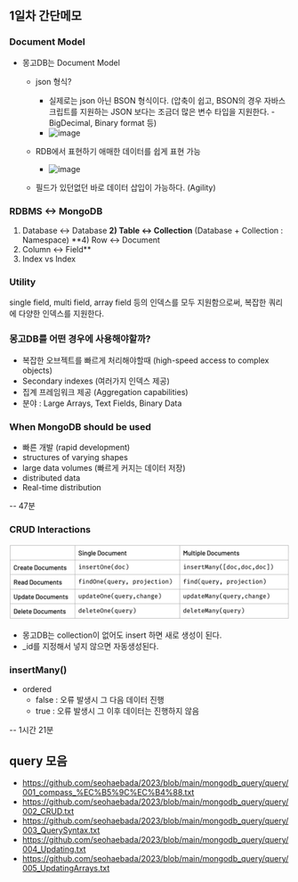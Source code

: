 ## 1일차 간단메모

### Document Model
- 몽고DB는 Document Model
  - json 형식?
    - 실제로는 json 아닌 BSON 형식이다. (압축이 쉽고, BSON의 경우 자바스크립트를 지원하는 JSON 보다는 조금더 많은 변수 타입을 지원한다. - BigDecimal, Binary format 등)
    - <img width="400" alt="image" src="https://github.com/seohaebada/2023/assets/87924260/0a322cc7-0412-4a70-9601-5fe54e4ad189">

  - RDB에서 표현하기 애매한 데이터를 쉽게 표현 가능 
    - <img width="400" alt="image" src="https://github.com/seohaebada/2023/assets/87924260/7ee362c5-e9ac-4f68-adf1-2648bbcdc42f">
  - 필드가 있던없던 바로 데이터 삽입이 가능하다. (Agility)

### RDBMS <-> MongoDB
1) Database <-> Database
**2) Table <-> Collection**
(Database + Collection : Namespace)
**4) Row <-> Document
5) Column <-> Field**
6) Index vs Index

### Utility
single field, multi field, array field 등의 인덱스를 모두 지원함으로써,
복잡한 쿼리에 다양한 인덱스를 지원한다.

### 몽고DB를 어떤 경우에 사용해야할까?
- 복잡한 오브젝트를 빠르게 처리해야할때 (high-speed access to complex objects)
- Secondary indexes (여러가지 인덱스 제공)
- 집계 프레임워크 제공 (Aggregation capabilities)
- 분야 : Large Arrays, Text Fields, Binary Data

### When MongoDB should be used
- 빠른 개발 (rapid development)
- structures of varying shapes
- large data volumes (빠르게 커지는 데이터 저장)
- distributed data 
- Real-time distribution 

-- 47분

### CRUD Interactions
![img.png](../image/day1-1/img.png)

- 몽고DB는 collection이 없어도 insert 하면 새로 생성이 된다.
- _id를 지정해서 넣지 않으면 자동생성된다. 

### insertMany()
- ordered
  - false : 오류 발생시 그 다음 데이터 진행
  - true : 오류 발생시 그 이후 데이터는 진행하지 않음 

-- 1시간 21분


## query 모음
- https://github.com/seohaebada/2023/blob/main/mongodb_query/query/001_compass_%EC%B5%9C%EC%B4%88.txt
- https://github.com/seohaebada/2023/blob/main/mongodb_query/query/002_CRUD.txt
- https://github.com/seohaebada/2023/blob/main/mongodb_query/query/003_QuerySyntax.txt
- https://github.com/seohaebada/2023/blob/main/mongodb_query/query/004_Updating.txt
- https://github.com/seohaebada/2023/blob/main/mongodb_query/query/005_UpdatingArrays.txt
